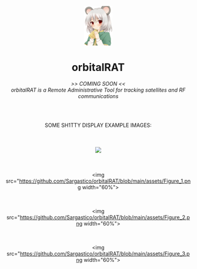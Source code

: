 <div align="center">
  <img src="https://github.com/Sargastico/orbitalRAT/blob/main/assets/265158226016212.webp" width="15%">
  <h1>orbitalRAT</h1>
  <i>>> COMING SOON <<</i><br>
  <i>orbitalRAT is a Remote Administrative Tool for tracking satellites and RF communications</b></i>
</div>

<br></br>

<div align="center">
  SOME SH1TTY DISPLAY EXAMPLE IMAGES:
  <br></br>
  <br></br>
  <img src="https://github.com/Sargastico/orbitalRAT/blob/main/assets/Capturar.JPG width="60%">
    
  <br></br>
  <img src="https://github.com/Sargastico/orbitalRAT/blob/main/assets/Figure_1.png width="60%">
    
  <br></br>
  <img src="https://github.com/Sargastico/orbitalRAT/blob/main/assets/Figure_2.png width="60%">
    
  <br></br>
  <img src="https://github.com/Sargastico/orbitalRAT/blob/main/assets/Figure_3.png width="60%">
  
</div>


